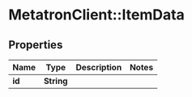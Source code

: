 # MetatronClient::ItemData

## Properties
Name | Type | Description | Notes
------------ | ------------- | ------------- | -------------
**id** | **String** |  | 


